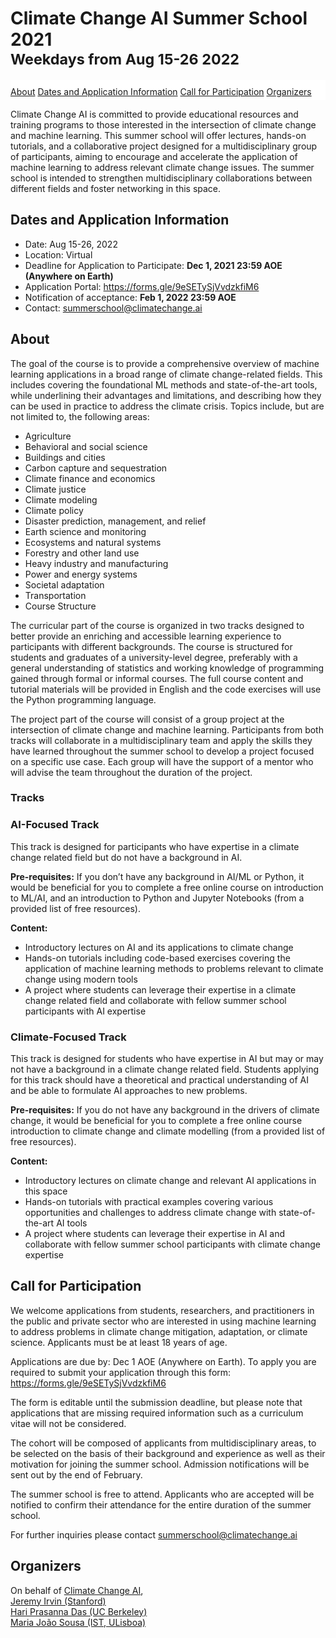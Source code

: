 <h1>Climate Change AI Summer School 2021<br> <small>Weekdays from Aug 15-26 2022</small></h1>

<div class='buttons' id='sticky-nav'>
  <a class='button' href='#about'>About</a>
  <a class='button' href='#dates-and-application-information'>Dates and Application Information</a>
  <a class='button' href='#call-for-participation'>Call for Participation</a>
  <a class='button' href='#organizers'>Organizers</a>
</div>

Climate Change AI is committed to provide educational resources and training programs to those interested in the intersection of climate change and machine learning. This summer school will offer lectures, hands-on tutorials, and a collaborative project designed for a multidisciplinary group of participants, aiming to encourage and accelerate the application of machine learning to address relevant climate change issues. The summer school is intended to strengthen multidisciplinary collaborations between different fields and foster networking in this space. 

## Dates and Application Information
- Date: Aug 15-26, 2022
- Location: Virtual
- Deadline for Application to Participate: <b>Dec 1, 2021 23:59 AOE (Anywhere on Earth)</b>
- Application Portal: <https://forms.gle/9eSETySjVvdzkfiM6>
- Notification of acceptance: <b>Feb 1, 2022 23:59 AOE</b>
- Contact: <summerschool@climatechange.ai>

## About

The goal of the course is to provide a comprehensive overview of machine learning applications in a broad range of climate change-related fields. This includes covering  the foundational ML methods and state-of-the-art tools, while underlining their advantages and limitations, and describing how they can be used in practice to address the climate crisis. Topics include, but are not limited to, the following areas:
  - Agriculture 
  - Behavioral and social science
  - Buildings and cities
  - Carbon capture and sequestration
  - Climate finance and economics
  - Climate justice
  - Climate modeling
  - Climate policy
  - Disaster prediction, management, and relief
  - Earth science and monitoring
  - Ecosystems and natural systems
  - Forestry and other land use
  - Heavy industry and manufacturing
  - Power and energy systems
  - Societal adaptation
  - Transportation
  - Course Structure

The curricular part of the course is organized in two tracks designed to better provide an enriching and accessible learning experience to participants with different backgrounds. The course is structured for students and graduates of a university-level degree, preferably with a general understanding of statistics and working knowledge of programming gained through formal or informal courses. The full course content and tutorial materials will be provided in English and the code exercises will use the Python programming language. 

The project part of the course will consist of a group project at the intersection of climate change and machine learning. Participants from both tracks will collaborate in a multidisciplinary team and apply the skills they have learned throughout the summer school to develop a project focused on a specific use case. Each group will have the support of a mentor who will advise the team throughout the duration of the project.

### Tracks 
### AI-Focused Track
This track is designed for participants who have expertise in a climate change related field but do not have a background in AI. 

**Pre-requisites:** If you don’t have any background in AI/ML or Python, it would be beneficial for you to complete a free online course on introduction to ML/AI, and an introduction to Python and Jupyter Notebooks (from a provided list of free resources).

**Content:**
  - Introductory lectures on AI and its applications to climate change
  - Hands-on tutorials including code-based exercises covering the application of machine learning methods to problems relevant to climate change using modern tools
  - A project where students can leverage their expertise in a climate change related field and collaborate with fellow summer school participants with AI expertise

### Climate-Focused Track
This track is designed for students who have expertise in AI but may or may not have a background in a climate change related field. Students applying for this track should have a theoretical and practical understanding of AI and be able to formulate AI approaches  to  new problems.
 
**Pre-requisites:** If you do not have any background in the drivers of climate change, it would be beneficial for you to complete a free online course introduction to climate change and climate modelling (from a provided list of free resources).
 
**Content:**
   - Introductory lectures on climate change and relevant AI applications in this space
   - Hands-on tutorials with practical examples covering various opportunities and challenges to address climate change with state-of-the-art AI tools
   - A project where students can leverage their expertise in AI and collaborate with fellow summer school participants  with climate change expertise


## Call for Participation

We welcome applications from students, researchers, and practitioners in the public and private sector who are interested in using machine learning to address problems in climate change mitigation, adaptation, or climate science. Applicants must be at least 18 years of age. 
 
Applications are due by: Dec 1 AOE (Anywhere on Earth). To apply you are required to submit your application through this form:
https://forms.gle/9eSETySjVvdzkfiM6

The form is editable until the submission deadline, but please note that applications that are missing required information such as a curriculum vitae will not be considered.

The cohort will be composed of applicants from multidisciplinary areas, to be selected on the basis of their background and experience as well as their motivation for joining the summer school.  Admission notifications will be sent out by the end of February. 

The summer school is free to attend. Applicants who are accepted will be notified to confirm their attendance for the entire duration of the summer school.

For further inquiries please contact summerschool@climatechange.ai

## Organizers

On behalf of [Climate Change AI](https://www.climatechange.ai/),<br>
[Jeremy Irvin (Stanford)](https://jirvin16.github.io/)<br>
[Hari Prasanna Das (UC Berkeley)](http://hariprasanna.com/)<br>
[Maria João Sousa (IST, ULisboa)](https://www.linkedin.com/in/mariajoaosousa/)<br>

<!-- ## FAQ

### Eligibility

_Q: Does my institution qualify as an "accredited university or academic research institution" under the eligibility criteria of this grant?_<br>
A: For the purposes of this grant, we consider any officially-recognized non-profit academic institution with faculty to be an "accredited university or academic research institution," and therefore eligible to be a lead institution on a proposal. If you’re unsure as to whether your institution qualifies under these criteria, feel free to email us at <grants@climatechange.ai>.

_Q: I am from a US national lab. Does this count as an eligible "academic research institution"?_<br>
A: US national labs and federally funded research and development centers (FFRDCs) are unfortunately not eligible to be the lead institution on a proposal.

_Q: I am from an eligible “accredited university or academic research institution” as defined above and hold a post-PhD research position at that institution, but am not technically considered either a postdoc or faculty member. Am I eligible to be a PI?_<br>
A: Yes. Anyone at an eligible lead institution as defined above who holds a post-PhD research position of postdoctoral level or above, and is allowed by their institution to hold grants, is eligible to apply as a PI. -->

<!-- ## Sponsors

### Supported By
 -->
<!-- <div class='logo-wrapper'>
  <img src='/images/innovation_grants_partners_logo.png'>
</div> -->

<!-- ### Fiscal Sponsor

<div class='logo-wrapper'>
  <img src='/images/future_earth.png'>
</div>
 -->
<style>
:root {
  --sticky-nav-height: 59px;
}

.logo-wrapper img {
    width: 24rem;
    max-width: 100%;
    margin: 0 auto;
    display: block;
}

@media screen and (min-width: 651px) {
  #sticky-nav {
    position: -webkit-sticky;
    position: sticky;
    background: white;
    width: 100%;
    z-index: 1;
    padding-top: 10px;
    padding-bottom: 5px;
  }
}

@media screen and (min-width: 1024px) {
  #sticky-nav {
    top: var(--navbar-height-normal);
  }

  h1, h2, h3 {
    scroll-margin-top: calc(var(--navbar-height-normal) + var(--sticky-nav-height));
    scroll-snap-margin-top: calc(var(--navbar-height-normal) + var(--sticky-nav-height));
  }
}

@media screen and (min-width: 651px) and (max-width: 1023px) {
  #sticky-nav {
    top: var(--navbar-height-mobile);
  }

  h1, h2, h3 {
    scroll-margin-top: calc(var(--navbar-height-mobile) + var(--sticky-nav-height));
    scroll-snap-margin-top: calc(var(--navbar-height-mobile) + var(--sticky-nav-height));
  }
}
</style>

<script>
$(document).ready(() => {
  const $stickyNav = $('#sticky-nav');

  $('#content h2').each((i, h2) => {
    $stickyNav.append(`<a class='button' href="#${h2.id}">${h2.innerText}</a>`);
  });

  document.documentElement.style.setProperty('--sticky-nav-height', `${$stickyNav.outerHeight()}px`);

  $(window).on("resize orientationchange", () => {
    document.documentElement.style.setProperty('--sticky-nav-height', `${$stickyNav.outerHeight()}px`);
  });

  // Fix an issue where the sticky nav covers the <h> element when visiting the
  // anchor link directly from a URL
  if ($(location.hash).length) {
    setTimeout(() => {
      $(location.hash)[0].scrollIntoView();
    }, 1);
  }
});
</script>
